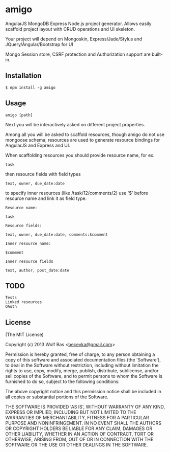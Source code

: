 # amigo

AngularJS MongoDB Express Node.js project generator.
Allows easily scaffold project layout with CRUD operations and UI skeleton.

Your project will depend on Mongoskin, Express/Jade/Stylus and JQuery/Angular/Bootstrap for UI

Mongo Session store, CSRF protection and Authorization support are built-in.

## Installation

    $ npm install -g amigo

## Usage

    amigo [path]

Next you will be interactively asked on different project properties.

Among all you will be asked to scaffold resources, though amigo do not use mongoose schema, resources are used
to generate resource bindings for AngularJS and Express and UI.

When scaffolding resources you should provide resource name, for ex.

    task

then resource fields with field types

    text, owner, due_date:date

to specify inner resources (like /task/12/comments/2) use '$' before resource name and link it as field type.

    Resource name:

    task

    Resource fields:

    text, owner, due_date:date, comments:$comment

    Inner resource name:

    $comment

    Inner resource fields

    text, author, post_date:date

## TODO

    Tests
    Linked resources
    OAuth

## License 

(The MIT License)

Copyright (c) 2013 Wolf Bas &lt;becevka@gmail.com&gt;

Permission is hereby granted, free of charge, to any person obtaining
a copy of this software and associated documentation files (the
'Software'), to deal in the Software without restriction, including
without limitation the rights to use, copy, modify, merge, publish,
distribute, sublicense, and/or sell copies of the Software, and to
permit persons to whom the Software is furnished to do so, subject to
the following conditions:

The above copyright notice and this permission notice shall be
included in all copies or substantial portions of the Software.

THE SOFTWARE IS PROVIDED 'AS IS', WITHOUT WARRANTY OF ANY KIND,
EXPRESS OR IMPLIED, INCLUDING BUT NOT LIMITED TO THE WARRANTIES OF
MERCHANTABILITY, FITNESS FOR A PARTICULAR PURPOSE AND NONINFRINGEMENT.
IN NO EVENT SHALL THE AUTHORS OR COPYRIGHT HOLDERS BE LIABLE FOR ANY
CLAIM, DAMAGES OR OTHER LIABILITY, WHETHER IN AN ACTION OF CONTRACT,
TORT OR OTHERWISE, ARISING FROM, OUT OF OR IN CONNECTION WITH THE
SOFTWARE OR THE USE OR OTHER DEALINGS IN THE SOFTWARE.
